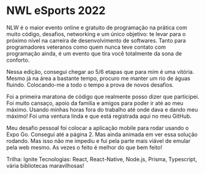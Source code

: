 # NWL eSports 2022
NLW é o maior evento online e gratuito de programação na prática com muito código, desafios, networking e um único objetivo: te levar para o próximo nível na carreira de desenvolvimento de softwares. Tanto para programadores veteranos como quem nunca teve contato com programação ainda, é um evento que tira você totalmente da sona de conforto. 

Nessa edição, consegui chegar ao 5/6 etapas que para mim é uma vitória. Mesmo já na área a bastante tempo, procuro me manter um rio de águas fluindo. Colocando-me a todo o tempo a prova de novos desafios.

Foi a primeira maratona de código que realmente posso dizer que participei. Foi muito cansaço, apoio da família e amigos para poder ir até ao meu máximo. Usando minhas horas fora do trabalho até onde dava e dando meu máximo! Foi uma ventura linda e que está registrada aqui no meu GitHub.

Meu desafio pessoal foi colocar a aplicação mobile para rodar usando o Expo Go. Consegui até a página 2. Mas ainda animada em ver essa solução rodando. Mas isso não me impediu e fui pela parte mais viável de emular pela web mesmo. As vezes o feito é melhor do que bem feito!


Trilha: Ignite
Tecnologias: React, React-Native, Node.js, Prisma, Typescript, vária bibliotecas maravilhosas!
